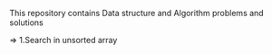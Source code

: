 This repository contains Data structure and Algorithm problems and solutions 


 => 1.Search in unsorted array 